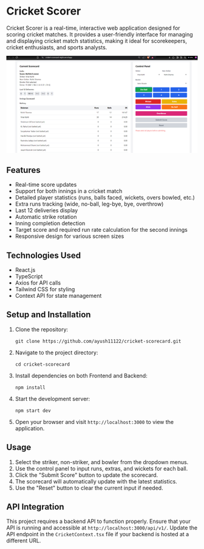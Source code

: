 
# Cricket Scorer

Cricket Scorer is a real-time, interactive web application designed for scoring cricket matches. It provides a user-friendly interface for managing and displaying cricket match statistics, making it ideal for scorekeepers, cricket enthusiasts, and sports analysts.

![Cricket Scorer Screenshot](./screenshots/cricket-scorer-screenshot.png)

## Features

- Real-time score updates
- Support for both innings in a cricket match
- Detailed player statistics (runs, balls faced, wickets, overs bowled, etc.)
- Extra runs tracking (wide, no-ball, leg-bye, bye, overthrow)
- Last 12 deliveries display
- Automatic strike rotation
- Inning completion detection
- Target score and required run rate calculation for the second innings
- Responsive design for various screen sizes

## Technologies Used

- React.js
- TypeScript
- Axios for API calls
- Tailwind CSS for styling
- Context API for state management

## Setup and Installation

1. Clone the repository:
   ```
   git clone https://github.com/ayush11122/cricket-scorecard.git
   ```

2. Navigate to the project directory:
   ```
   cd cricket-scorecard
   ```

3. Install dependencies on both Frontend and Backend:
   ```
   npm install
   ```

4. Start the development server:
   ```
   npm start dev
   ```

5. Open your browser and visit `http://localhost:3000` to view the application.

## Usage

1. Select the striker, non-striker, and bowler from the dropdown menus.
2. Use the control panel to input runs, extras, and wickets for each ball.
3. Click the "Submit Score" button to update the scorecard.
4. The scorecard will automatically update with the latest statistics.
5. Use the "Reset" button to clear the current input if needed.

## API Integration

This project requires a backend API to function properly. Ensure that your API is running and accessible at `http://localhost:3000/api/v1/`. Update the API endpoint in the `CricketContext.tsx` file if your backend is hosted at a different URL.
